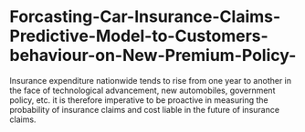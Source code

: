 # Forcasting-Car-Insurance-Claims-Predictive-Model-to-Customers-behaviour-on-New-Premium-Policy-
Insurance expenditure nationwide tends to rise from one year to another in the face of technological advancement, new automobiles, government policy, etc. it is therefore imperative to be proactive in measuring the probability of insurance claims and cost liable in the future of insurance claims.
